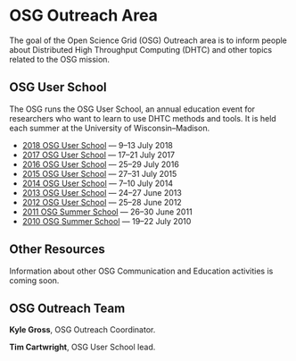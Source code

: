 # OSG Outreach Area

The goal of the Open Science Grid (OSG) Outreach area is to inform people about Distributed High Throughput Computing
(DHTC) and other topics related to the OSG mission.

## OSG User School

The OSG runs the OSG User School, an annual education event for researchers who want to learn to use DHTC methods and
tools.  It is held each summer at the University of Wisconsin–Madison.

- [2018 OSG User School](https://opensciencegrid.org/user-school-2018/) — 9–13 July 2018
- [2017 OSG User School](https://opensciencegrid.org/user-school-2017/) — 17–21 July 2017
- [2016 OSG User School](past-schools.md) — 25–29 July 2016
- [2015 OSG User School](past-schools.md) — 27–31 July 2015
- [2014 OSG User School](past-schools.md) — 7–10 July 2014
- [2013 OSG User School](past-schools.md) — 24–27 June 2013
- [2012 OSG User School](past-schools.md) — 25–28 June 2012
- [2011 OSG Summer School](past-schools.md) — 26–30 June 2011
- [2010 OSG Summer School](past-schools.md) — 19–22 July 2010

## Other Resources

Information about other OSG Communication and Education activities is coming soon.

## OSG Outreach Team

**Kyle Gross**, OSG Outreach Coordinator.

**Tim Cartwright**, OSG User School lead.
